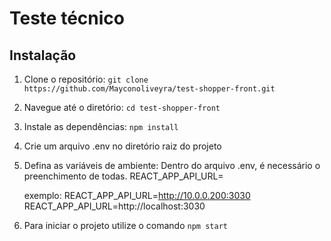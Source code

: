 # Teste técnico

## Instalação

1. Clone o repositório: `git clone https://github.com/Mayconoliveyra/test-shopper-front.git`
2. Navegue até o diretório: `cd test-shopper-front`
3. Instale as dependências: `npm install`
4. Crie um arquivo .env no diretório raiz do projeto
5. Defina as variáveis de ambiente: Dentro do arquivo .env, é necessário o preenchimento de todas.
   REACT_APP_API_URL=

   exemplo:
   REACT_APP_API_URL=http://10.0.0.200:3030
   REACT_APP_API_URL=http://localhost:3030

6. Para iniciar o projeto utilize o comando `npm start`
